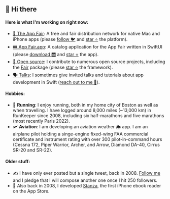 ## :vulcan_salute: Hi there

#### Here is what I'm working on right now:

* [:gift: The App Fair](https://appfair.net): A free and fair distribution network for native Mac and iPhone apps (please [follow :bird:](https://twitter.com/theappfair) and [star :star:](https://github.com/appfair/App/stargazers) the platform).
* [:tickets: App Fair.app](https://appfair.app): A catalog application for the App Fair written in SwiftUI (please [download :elevator:](https://github.com/App-Fair/App/releases/latest/download/App-Fair-macOS.zip) and [star :star:](https://github.com/App-Fair/App/stargazers) the app).
* [:gift_heart: Open source](https://github.com/marcprux): I contribute to numerous open source projects, including the [Fair](https://github.com/fair-ground/Fair/) package (please [star :star:](https://github.com/fair-ground/Fair/stargazers) the framework).
* [:speaking_head: Talks](https://www.linkedin.com/in/marcprux/): I sometimes give invited talks and tutorials about app development in Swift ([reach out to me :call_me_hand:](mailto:marc@prux.org)).

#### Hobbies:

* :running: **Running**: I enjoy running, both in my home city of Boston as well as when travelling. I have logged around 8,000 miles (~13,000 km) in RunKeeper since 2008, including six half-marathons and five marathons (most recently Paris 2022).
* :small_airplane: **Aviation**: I am developing an aviation weather 🌦️ app. I am an airplane pilot holding a singe-engine fixed-wing FAA commercial certificate and instrument rating with over 300 pilot-in-command hours (Cessna 172, Piper Warrior, Archer, and Arrow, Diamond DA-40, Cirrus SR-20 and SR-22).

#### Older stuff:

* :writing_hand: I have only ever posted but a single tweet, back in 2008. [Follow me](https://twitter.com/marcprux) and I pledge that I will compose another one once I hit 250 followers.
* :open_book: Also back in 2008, I developed [Stanza](https://en.wikipedia.org/wiki/Lexcycle), the first iPhone ebook reader on the App Store.

<!--
[![Marc Prud'hommeaux](https://github-readme-stats.vercel.app/api?username=marcprux&theme=swift&count_private=true&disable_animations=true&hide=stars)](https://github.com/marcprux/)
-->
